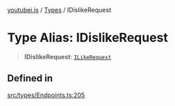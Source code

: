 [youtubei.js](../../../README.md) / [Types](../README.md) / IDislikeRequest

# Type Alias: IDislikeRequest

> **IDislikeRequest**: [`ILikeRequest`](ILikeRequest.md)

## Defined in

[src/types/Endpoints.ts:205](https://github.com/LuanRT/YouTube.js/blob/eb21af33db708f0355f4fb15881f5d4fabc7b06c/src/types/Endpoints.ts#L205)
